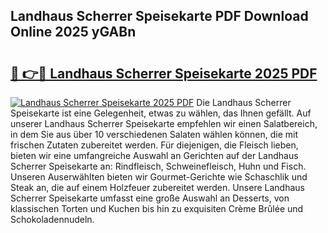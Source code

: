 ## Landhaus Scherrer Speisekarte PDF Download Online 2025 yGABn

# <h2><a href="http://gcar3k.nevu.top/?p=Landhaus+Scherrer+Speisekarte">🔗 👉🔴 Landhaus Scherrer Speisekarte 2025 PDF</a></h2>

[![Landhaus Scherrer Speisekarte 2025 PDF](https://i.imgur.com/dBaPXMq.png)](http://gcar3k.nevu.top/?p=Landhaus+Scherrer+Speisekarte)
Die Landhaus Scherrer Speisekarte ist eine Gelegenheit, etwas zu wählen, das Ihnen gefällt. Auf unserer Landhaus Scherrer Speisekarte empfehlen wir einen Salatbereich, in dem Sie aus über 10 verschiedenen Salaten wählen können, die mit frischen Zutaten zubereitet werden. Für diejenigen, die Fleisch lieben, bieten wir eine umfangreiche Auswahl an Gerichten auf der Landhaus Scherrer Speisekarte an: Rindfleisch, Schweinefleisch, Huhn und Fisch. Unseren Auserwählten bieten wir Gourmet-Gerichte wie Schaschlik und Steak an, die auf einem Holzfeuer zubereitet werden. Unsere Landhaus Scherrer Speisekarte umfasst eine große Auswahl an Desserts, von klassischen Torten und Kuchen bis hin zu exquisiten Crème Brûlée und Schokoladennudeln.
